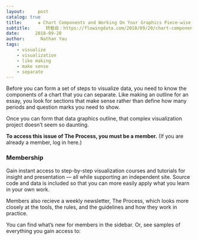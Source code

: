 ```yaml
---
layout:     post
catalog: true
title:      ✚ Chart Components and Working On Your Graphics Piece-wise
subtitle:      转载自：https://flowingdata.com/2018/09/20/chart-components/
date:      2018-09-20
author:      Nathan Yau
tags:
    - visualize
    - visualization
    - like making
    - make sense
    - separate
---
```


Before you can form a set of steps to visualize data, you need to know the components of a chart that you can separate. Like making an outline for an essay, you look for sections that make sense rather than define how many periods and question marks you need to show.

Once you can form that data graphics outline, that complex visualization project doesn’t seem so daunting.


**To access this issue of The Process, you must be a member.**
(If you are already a member, log in here.)


### Membership

Gain instant access to step-by-step visualization courses and tutorials for insight and presentation — all while supporting an independent site. Source code and data is included so that you can more easily apply what you learn in your own work.


Members also recieve a weekly newsletter, The Process, which looks more closely at the tools, the rules, and the guidelines and how they work in practice.



You can find what’s new for members in the sidebar. Or, see samples of everything you gain access to:

